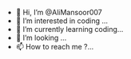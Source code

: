 - 👋 Hi, I’m @AliMansoor007
- 👀 I’m interested in coding ...
- 🌱 I’m currently learning coding...
- 💞️ I’m looking ...
- 📫 How to reach me ?...

<!---
AliMansoor007/AliMansoor007 is a ✨ special ✨ repository because its `README.md` (this file) appears on your GitHub profile.
You can click the Preview link to take a look at your changes.
--->
